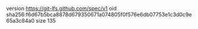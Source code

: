 version https://git-lfs.github.com/spec/v1
oid sha256:f6d67b5bca8878d679350671a074805f0f576e6db07753e1c3d0c9e65a3c84a0
size 135
